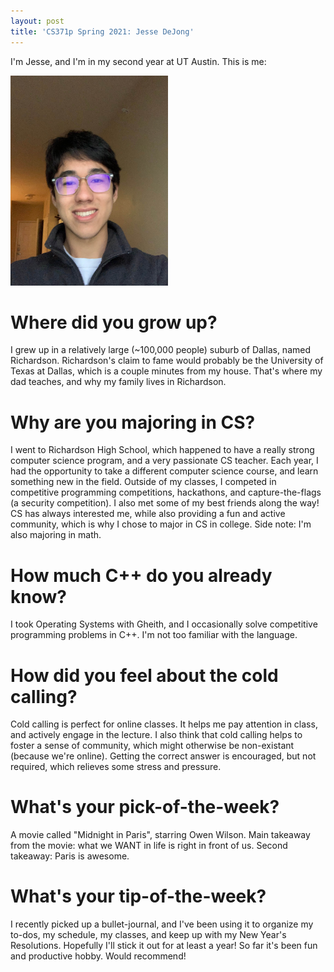 ```yaml
---
layout: post
title: 'CS371p Spring 2021: Jesse DeJong'
---
```



I'm Jesse, and I'm in my second year at UT Austin. This is me:

<img src="/images/jesse-profile-photo-2.jpeg" alt="profile photo" width="50%"/>

# Where did you grow up?

I grew up in a relatively large (~100,000 people) suburb of Dallas, named Richardson.
Richardson's claim to fame would probably be the University of Texas at Dallas, which is a couple minutes from my house. That's where my dad teaches, and why my family lives in Richardson.

# Why are you majoring in CS?

I went to Richardson High School, which happened to have a really strong computer science program, and a very passionate CS teacher.
Each year, I had the opportunity to take a different computer science course, and learn something new in the field. Outside of my classes, I competed in competitive programming competitions, hackathons, and capture-the-flags (a security competition). I also met some of my best friends along the way! CS has always interested me, while also providing a fun and active community, which is why I chose to major in CS in college. Side note: I'm also majoring in math.

# How much C++ do you already know?

I took Operating Systems with Gheith, and I occasionally solve competitive programming problems in C++. I'm not too familiar with the language.

# How did you feel about the cold calling?

Cold calling is perfect for online classes. It helps me pay attention in class, and actively engage in the lecture. I also think that cold calling helps to foster a sense of community, which might otherwise be non-existant (because we're online). Getting the correct answer is encouraged, but not required, which relieves some stress and pressure.

# What's your pick-of-the-week?

A movie called "Midnight in Paris", starring Owen Wilson. Main takeaway from the movie: what we WANT in life is right in front of us. Second takeaway: Paris is awesome.

# What's your tip-of-the-week?

I recently picked up a bullet-journal, and I've been using it to organize my to-dos, my schedule, my classes, and keep up with my New Year's Resolutions. Hopefully I'll stick it out for at least a year! So far it's been fun and productive hobby. Would recommend!
